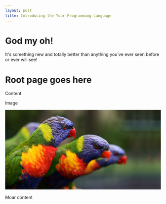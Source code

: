 ```yaml
---
layout: post
title: Introducing the Yubr Programming Language
---
```


God my oh!
==========

It's something new and totally better than anything you've ever seen before or ever will see!

Root page goes here
===================


Content

Image

![Image](/images/bird.jpg "Image title")

Moar content
